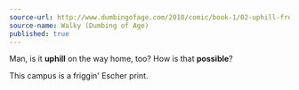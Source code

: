 ```yaml
---
source-url: http://www.dumbingofage.com/2010/comic/book-1/02-uphill-from-here/escher/
source-name: Walky (Dumbing of Age)
published: true
---
```


<p>Man, is it <strong>uphill</strong> on the way home, too? How is that <strong>possible</strong>?</p>

<p>This campus is a friggin' Escher print.</p>


